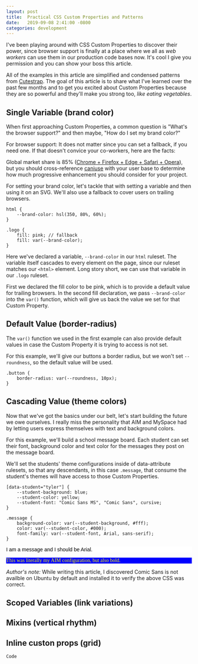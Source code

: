 ```yaml
---
layout: post
title:  Practical CSS Custom Properties and Patterns
date:   2019-09-08 2:41:00 -0800
categories: development
---
```


I've been playing around with CSS Custom Properties to discover their power,
since browser support is finally at a place where we all as _web workers_ can
use them in our production code bases now. It's cool I give you permission and
you can show your boss this article.

All of the examples in this article are simplified and condensed patterns from
[Cutestrap](https://www.cutestrap.com). The goal of this article is to share what I've learned over the past
few months and to get you excited about Custom Properties because they are so
powerful and they'll make you strong too, _like eating vegetables_.

## Single Variable (brand color)

When first approaching Custom Properties, a common question is "What's the browser
support?" and then maybe, "How do I set my brand color?"

For browser support: It does not matter since you can set a fallback, if you need one.
If that doesn't convice your co-workers, here are the facts:

Global market share is 85% ([Chrome + Firefox + Edge + Safari + Opera](https://www.netmarketshare.com/browser-market-share.asp)),
but you should cross-reference [caniuse](https://caniuse.com/#search=custom%20properties)
with your user base to determine how much progressive enhancement you should
consider for your project.

For setting your brand color, let's tackle that with setting a variable and then
using it on an SVG. We'll also use a fallback to cover users on trailing browsers.

```
html {
    --brand-color: hsl(350, 80%, 60%);
}

.logo {
    fill: pink; // fallback
    fill: var(--brand-color);
}
```

Here we've declared a variable, `--brand-color` in our `html` ruleset. The
variable itself cascades to every element on the page, since our ruleset matches
our `<html>` element. Long story short, we can use that variable in our `.logo` ruleset.

First we declared the fill color to be pink, which is to provide a default value
for trailing browsers. In the second fill declaration, we pass `--brand-color` into
the `var()` function, which will give us back the value we set for that Custom
Property.

## Default Value (border-radius)

The `var()` function we used in the first example can also provide default values
in case the Custom Property it is trying to access is not set.

For this example, we'll give our buttons a border radius, but we won't set
`--roundness`, so the default value will be used.

```
.button {
    border-radius: var(--roundness, 10px);
}
```

## Cascading Value (theme colors)

Now that we've got the basics under our belt, let's start building the future we
owe ourselves. I really miss the personality that AIM and MySpace had by letting
users express themselves with text and background colors.

For this example, we'll build a school message board. Each student can set their
font, background color and text color for the messages they post on the message
board.

We'll set the students' theme configurations inside of data-attribute rulesets,
so that any descendants, in this case `.message`, that consume the student's
themes will have access to those Custom Properties.

```
[data-student="tyler"] {
    --student-background: blue;
    --student-color: yellow;
    --student-font: "Comic Sans MS", "Comic Sans", cursive;
}

.message {
    background-color: var(--student-background, #fff);
    color: var(--student-color, #000);
    font-family: var(--student-font, Arial, sans-serif);
}
```

<style type="text/css">
.message {
    background-color: var(--student-background, #fff);
    color: var(--student-color, #000);
    font-family: var(--student-font, Arial, sans-serif);
}
[data-student="tyler"] {
    --student-background: blue;
    --student-color: yellow;
    --student-font: "Comic Sans MS", "Comic Sans", cursive;
}
</style>
<article data-author="chris">
    <p class="message">
        I am a message and I should be Arial.
    </p>
</article>
<article data-student="tyler">
    <p class="message">
        This was literally my AIM configuration, but also bold.
    </p>
</article>

_Author's note:_ While writing this article, I discovered Comic Sans is not availble
on Ubuntu by default and installed it to verify the above CSS was correct.




## Scoped Variables (link variations)

## Mixins (vertical rhythm)

## Inline custon props (grid)

```
Code
```
